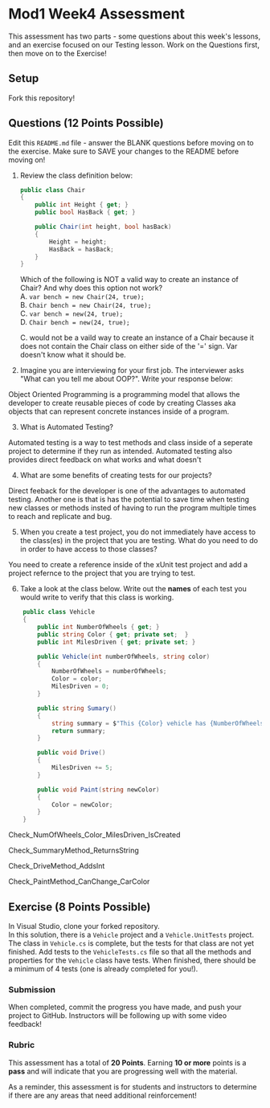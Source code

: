 # Mod1 Week4 Assessment
This assessment has two parts - some questions about this week's lessons, and an exercise focused on our Testing lesson. Work on the Questions first, then move on to the Exercise!

## Setup

Fork this repository!

## Questions (12 Points Possible)
Edit this `README.md` file - answer the BLANK questions before moving on to the exercise.  Make sure to SAVE your changes to the README before moving on!

1. Review the class definition below:
    ```c#
    public class Chair
    {
        public int Height { get; }
        public bool HasBack { get; }

        public Chair(int height, bool hasBack)
        {
            Height = height;
            HasBack = hasBack;
        }
    }
    ```
    Which of the following is NOT a valid way to create an instance of Chair? And why does this option not work?  
    A. `var bench = new Chair(24, true);`  
    B. `Chair bench = new Chair(24, true);`  
    C. `var bench = new(24, true);`  
    D. `Chair bench = new(24, true);` 
    
    C. would not be a vaild way to create an instance of a Chair because it does not contain the Chair class on either side of the '=' sign. Var doesn't know what it should be.
    
2. Imagine you are interviewing for your first job.  The interviewer asks "What can you tell me about OOP?".  Write your response below:

Object Oriented Programming is a programming model that allows the developer to create reusable pieces of code by creating Classes aka objects that can represent concrete instances inside of a program.

3. What is Automated Testing?

Automated testing is a way to test methods and class inside of a seperate project to determine if they run as intended. Automated testing also provides direct feedback on what works and what doesn't

4. What are some benefits of creating tests for our projects?

Direct feeback for the developer is one of the advantages to automated testing. Another one is that is has the potential to save time when testing new classes or methods insted of having to run the program multiple times to reach and replicate and bug.

5. When you create a test project, you do not immediately have access to the class(es) in the project that you are testing.  What do you need to do in order to have access to those classes?

You need to create a reference inside of the xUnit test project and add a project refernce to the project that you are trying to test.

6. Take a look at the class below.  Write out the **names** of each test you would write to verify that this class is working.
```c#
    public class Vehicle
    {
        public int NumberOfWheels { get; }
        public string Color { get; private set;  }
        public int MilesDriven { get; private set; }

        public Vehicle(int numberOfWheels, string color)
        {
            NumberOfWheels = numberOfWheels;
            Color = color;
            MilesDriven = 0;
        }

        public string Sumary()
        {
            string summary = $"This {Color} vehicle has {NumberOfWheels} wheels, and has driven {MilesDriven} miles.";
            return summary;
        }

        public void Drive()
        {
            MilesDriven += 5;
        }

        public void Paint(string newColor)
        {
            Color = newColor;
        }
    }
```
Check_NumOfWheels_Color_MilesDriven_IsCreated

Check_SummaryMethod_ReturnsString

Check_DriveMethod_AddsInt

Check_PaintMethod_CanChange_CarColor


## Exercise (8 Points Possible)
In Visual Studio, clone your forked repository.  
In this solution, there is a `Vehicle` project and a `Vehicle.UnitTests` project.  The class in `Vehicle.cs` is complete, but the tests for that class are not yet finished.  Add tests to the `VehicleTests.cs` file so that all the methods and properties for the `Vehicle` class have tests.  When finished, there should be a minimum of 4 tests (one is already completed for you!).

### Submission

When completed, commit the progress you have made, and push your project to GitHub.  Instructors will be following up with some video feedback!

### Rubric

This assessment has a total of **20 Points**.  Earning **10 or more** points is a **pass** and will indicate that you are progressing well with the material.

As a reminder, this assessment is for students and instructors to determine if there are any areas that need additional reinforcement!
